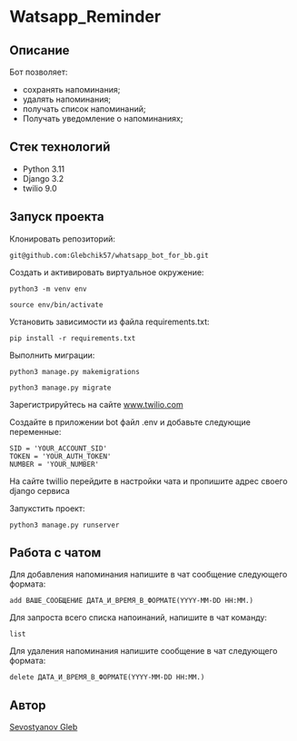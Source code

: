 # Watsapp_Reminder
## Описание

Бот позволяет:
- сохранять напоминания;
- удалять напоминания;
- получать список напоминаний;
- Получать уведомление о напоминаниях;

## Стек технологий
- Python 3.11
- Django 3.2
- twilio 9.0

## Запуск проекта
Клонировать репозиторий:
```
git@github.com:Glebchik57/whatsapp_bot_for_bb.git
```

Cоздать и активировать виртуальное окружение:

```
python3 -m venv env
```

```
source env/bin/activate
```

Установить зависимости из файла requirements.txt:

```
pip install -r requirements.txt
```

Выполнить миграции:

```
python3 manage.py makemigrations
```

```
python3 manage.py migrate
```
Зарегистрируйтесь на сайте www.twilio.com

Создайте в приложении bot файл .env и добавьте следующие переменные:
```
SID = 'YOUR_ACCOUNT_SID'
TOKEN = 'YOUR_AUTH_TOKEN'
NUMBER = 'YOUR_NUMBER'
```
На сайте twillio перейдите в настройки чата и пропишите адрес своего django сервиса

Запукстить проект:

```
python3 manage.py runserver
```
## Работа с чатом

Для добавления напоминания напишите в чат сообщение следующего формата:
```
add ВАШЕ_СООБЩЕНИЕ ДАТА_И_ВРЕМЯ_В_ФОРМАТЕ(YYYY-MM-DD HH:MM.) 
```

Для запроста всего списка напоинаний, напишите в чат команду:
```
list
```
Для удаления напоминания напишите сообщение в чат следующего формата:
```
delete ДАТА_И_ВРЕМЯ_В_ФОРМАТЕ(YYYY-MM-DD HH:MM.) 
```

## Автор
[Sevostyanov Gleb](https://github.com/Glebchik57)

